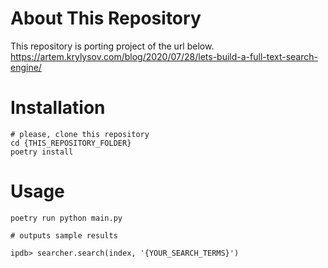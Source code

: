 # About This Repository
This repository is porting project of the url below.  
https://artem.krylysov.com/blog/2020/07/28/lets-build-a-full-text-search-engine/

# Installation
```console
# please, clone this repository
cd {THIS_REPOSITORY_FOLDER}
poetry install
```

# Usage
```console
poetry run python main.py

# outputs sample results

ipdb> searcher.search(index, '{YOUR_SEARCH_TERMS}')
```
